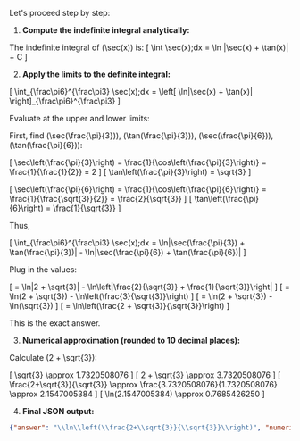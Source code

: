 Let's proceed step by step:

1. **Compute the indefinite integral analytically:**

The indefinite integral of \(\sec(x)\) is:
\[
\int \sec(x)\;dx = \ln |\sec(x) + \tan(x)| + C
\]

2. **Apply the limits to the definite integral:**

\[
\int_{\frac\pi6}^{\frac\pi3} \sec(x)\;dx = \left[ \ln|\sec(x) + \tan(x)| \right]_{\frac\pi6}^{\frac\pi3}
\]

Evaluate at the upper and lower limits:

First, find \(\sec(\frac{\pi}{3})\), \(\tan(\frac{\pi}{3})\), \(\sec(\frac{\pi}{6})\), \(\tan(\frac{\pi}{6})\):

\[
\sec\left(\frac{\pi}{3}\right) = \frac{1}{\cos\left(\frac{\pi}{3}\right)} = \frac{1}{\frac{1}{2}} = 2
\]
\[
\tan\left(\frac{\pi}{3}\right) = \sqrt{3}
\]

\[
\sec\left(\frac{\pi}{6}\right) = \frac{1}{\cos\left(\frac{\pi}{6}\right)} = \frac{1}{\frac{\sqrt{3}}{2}} = \frac{2}{\sqrt{3}}
\]
\[
\tan\left(\frac{\pi}{6}\right) = \frac{1}{\sqrt{3}}
\]

Thus,

\[
\int_{\frac\pi6}^{\frac\pi3} \sec(x)\;dx = \ln|\sec(\frac{\pi}{3}) + \tan(\frac{\pi}{3})| - \ln|\sec(\frac{\pi}{6}) + \tan(\frac{\pi}{6})|
\]

Plug in the values:

\[
= \ln|2 + \sqrt{3}| - \ln\left|\frac{2}{\sqrt{3}} + \frac{1}{\sqrt{3}}\right|
\]
\[
= \ln(2 + \sqrt{3}) - \ln\left(\frac{3}{\sqrt{3}}\right)
\]
\[
= \ln(2 + \sqrt{3}) - \ln(\sqrt{3})
\]
\[
= \ln\left(\frac{2 + \sqrt{3}}{\sqrt{3}}\right)
\]

This is the exact answer.

3. **Numerical approximation (rounded to 10 decimal places):**

Calculate \(2 + \sqrt{3}\):

\[
\sqrt{3} \approx 1.7320508076
\]
\[
2 + \sqrt{3} \approx 3.7320508076
\]
\[
\frac{2+\sqrt{3}}{\sqrt{3}} \approx \frac{3.7320508076}{1.7320508076} \approx 2.1547005384
\]
\[
\ln(2.1547005384) \approx 0.7685426250
\]

4. **Final JSON output:**

```json
{"answer": "\\ln\\left(\\frac{2+\\sqrt{3}}{\\sqrt{3}}\\right)", "numerical_answer": "0.7685426250"}
```